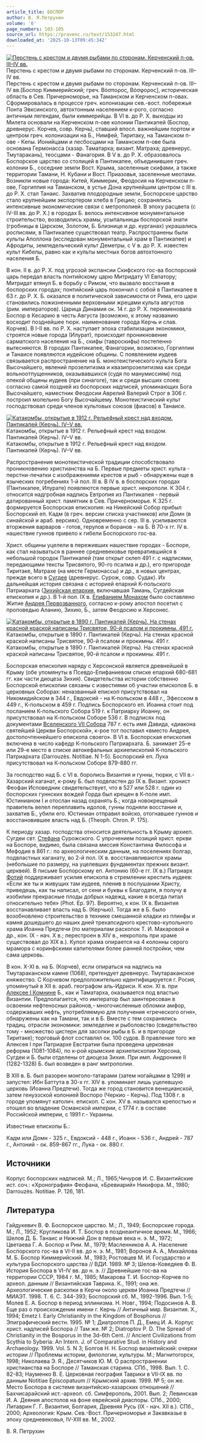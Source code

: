 ```yaml
---
article_title: БОСПОР
author: В. Я.Петрухин
volume: '6'
page_numbers: 103-105
source_url: https://pravenc.ru/text/153247.html
downloaded_at: '2025-10-13T09:45:34Z'
---
```


[![Перстень с крестом и двумя рыбами по сторонам. Керченский п-ов. III–IV вв.](https://pravenc.ru/data/945/459/1234/i200.jpg "Кликните для увеличения картинки")](https://pravenc.ru/data/945/459/1234/i400.jpg)Перстень с крестом и двумя рыбами по сторонам. Керченский п-ов. III–IV вв.  
Перстень с крестом и двумя рыбами по сторонам. Керченский п-ов. III–IV вв.[Боспор Киммерийский; греч. Βόσπορος, Βόσφορος], историческая область в Сев. Причерноморье, на Таманском и Керченском п-овах. Сформировалась в процессе греч. колонизации сев.-вост. побережья Понта Эвксинского, автохтонным населением к-рого, согласно античным легендам, были киммерийцы. В VI в. до Р. Х. выходцы из Милета основали на Керченском п-ове колонии Пантикапей (Боспор, древнерус. Корчев, совр. Керчь), ставший впосл. важнейшим портом и центром греч. колонизации на Б., Нимфей, Тиритаку, на Таманском п-ове - Кепы. Ионийцами и лесбосцами на Таманском п-ове была основана Гермонасса (хазар. Таматарха; визант. Матраха; древнерус. Тмутаракань), теосцами - Фанагория. В V в. до Р. Х. образовалось Боспорское царство со столицей в Пантикапее, объединившее греч. колонии Б., соседние земли Вост. Крыма, заселенные скифами, а также территории Тамани, Н. Кубани и Вост. Приазовья, заселенные меотами. Возникли новые города: Китей, Киммерик, Феодосия на Керченском п-ове, Горгиппия на Таманском, в устье Дона крупнейшим центром с III в. до Р. Х. стал Танаис. Захватив плодородные земли, Боспорское царство стало крупнейшим экспортером хлеба в Грецию; сохранялись интенсивные экономические связи с метрополией. В эпоху расцвета (с IV-III вв. до Р. Х.) в городах Б. велось интенсивное монументальное строительство, возводились храмы, усыпальницы боспорской знати (гробницы в Царском, Золотом, Б. Близнице и др. курганах) украшались росписями, в Пантикапее существовал театр. Распространены были культы Аполлона (исследован монументальный храм в Пантикапее) и Афродиты, земледельческий культ Деметры, с V в. до Р. Х. известен культ Кибелы, равно как и культы местных богов автохтонного населения Б.

В кон. II в. до Р. Х. под угрозой экспансии Скифского гос-ва боспорский царь передал власть понтийскому царю Митридату VI Евпатору; Митридат втянул Б. в борьбу с Римом, что вызвало восстания в боспорских городах; понтийский царь покончил с собой в Пантикапее в 63 г. до Р. Х. Б. оказался в политической зависимости от Рима, его цари становились пожизненными верховными жрецами культа августов (рим. императоров). Царица Динамия ок. 14 г. до Р. Х. переименовала Боспор в Кесарию в честь Августа (возможно, к этому названию восходит позднейшее тюрк. наименование города Керчь и слав. Корчев). В I-II вв. по Р. Х. наступает эпоха стабилизации экономики, строятся новые города (Илурат), происходит проникновение сарматского населения на Б., скифы (тавроскифы) постепенно вытесняются. В городах Пантикапее, Фанагории, возможно, Горгиппии и Танаисе появляются иудейские общины. С появлением иудеев связывается распространение на Б. монотеистического культа Бога Высочайшего, явлений прозелитизма и квазипрозелитизма как среди вольноотпущенников, оказывавшихся (судя по манумиссиям) под опекой общины иудеев (при синагоге), так и среди высших слоев: согласно самой поздней из боспорских надписей, упоминающих Бога Высочайшего, наместник Феодосии Аврелий Валерий Строг в 306 г. построил молельню Богу Высочайшему. Монотеистический культ господствовал среди членов культовых союзов (фиасов) в Танаисе.

[![Катакомбы, открытые в 1912 г. Рельефный крест над входом. Пантикапей (Керчь). IV–V вв.](https://pravenc.ru/data/380/461/1234/i200.jpg "Кликните для увеличения картинки")](https://pravenc.ru/data/380/461/1234/i400.jpg)Катакомбы, открытые в 1912 г. Рельефный крест над входом. Пантикапей (Керчь). IV–V вв.  
Катакомбы, открытые в 1912 г. Рельефный крест над входом. Пантикапей (Керчь). IV–V вв.

Распространение монотеистической традиции способствовало проникновению христианства на Б. Первые предметы христ. культа - перстни-печатки с изображениями крестов и рыб - обнаружены еще в языческих погребениях 1-й пол. III в. В IV в. в боспорских городах (Пантикапее, Илурате) появляются первые христ. некрополи. К 304 г. относится надгробная надпись Евтропия из Пантикапея - первый датированный христ. памятник в Сев. Причерноморье. К 325 г. формируется Боспорская епископия: на Никейский Собор прибыл Боспорский еп. Кадм (в греч. версии списка участников) или Домн (в синайской и араб. версиях). Одновременно с сер. III в. усиливаются вторжения варваров - готов, герулов и боранов - на Б. В 70-х гг. IV в. нашествие гуннов привело к гибели Боспорского гос-ва.

Христ. общины уцелели в переживших нашествие городах - Боспоре, как стал называться в раннее средневековье превратившийся в небольшой городок Пантикапей (там открыт склеп 491 г. с надписями, передающими тексты Трисвятого, 90-го псалма и др.), его пригороде Тиритаке, Матрахе (на месте Гермонассы) и др., в новых центрах, прежде всего в [Сугдее](https://pravenc.ru/text/Сугдее.html) (древнерус. Сурож, совр. Судак). Их дальнейшая история связана с историей епархий К-польского Патриархата ([Зихийская епархия](<https://pravenc.ru/text/Зихийская епархия.html>), включавшая Тамань, Сугдейская епископия и др.). В 1-й пол. IX в. [Епифанием Монахом](<https://pravenc.ru/text/Епифанием Монахом.html>) было составлено Житие [Андрея Первозванного](<https://pravenc.ru/text/Андрея Первозванного.html>), согласно к-рому апостол посетил с проповедью Аланию, Зихию, Б., затем Феодосию и Херсонес.

[![Катакомбы, открытые в 1890 г. Пантикапей (Керчь). На стенах красной краской написаны Трисвятое, 90-й псалом и прокимны. 491 г.](https://pravenc.ru/data/346/461/1234/i200.jpg "Кликните для увеличения картинки")](https://pravenc.ru/data/346/461/1234/i400.jpg)Катакомбы, открытые в 1890 г. Пантикапей (Керчь). На стенах красной краской написаны Трисвятое, 90-й псалом и прокимны. 491 г.  
Катакомбы, открытые в 1890 г. Пантикапей (Керчь). На стенах красной краской написаны Трисвятое, 90-й псалом и прокимны. 491 г.

Боспорская епископия наряду с Херсонской является древнейшей в Крыму (обе упомянуты в Псевдо-Епифаниевом списке епархий 680-681 гг. как части диоцеза Зихия). Свидетельства истории собственно Боспорской епископии связаны с известиями об участии епископов Б. в церковных Соборах: неназванный епископ присутствовал на Никомидийском в 344 г., Евдоксий - на К-польском в 448 г., Эфесском в 449 г., К-польском в 459 г. Подпись Боспорского еп. Иоанна стоит под посланием К-польского Собора 519 г. к Патриарху Иоанну, он присутствовал на К-польском Соборе 536 г. В подписях под документами [Вселенского VII Собора](<https://pravenc.ru/text/Вселенского VII Собора.html>) 787 г. есть имя Давида, «диакона святейшей Церкви Боспорской», к-рое тот поставил «вместо Андрея, достопочтеннейшего епископа своего». В VI в. Боспорская епископия включена в число кафедр К-польского Патриархата. Б. занимает 25-е или 29-е место в списке автокефальных архиепископий К-польского Патриархата (Darrouzès. Notitiae. N 1-5). Боспорский еп. Лука присутствовал на К-польском Соборе 879-880 гг.

За господство над Б. с VI в. боролись Византия и гунны, тюрки, с VII в.- Хазарский каганат, к-рому Б. был подвластен до IX в. Визант. хронист Феофан Исповедник свидетельствует, что в 527 или 528 г. один из боспорских гуннских вождей Горда был крещен в К-поле имп. Юстинианом I и отослан назад охранять Б.; когда новокрещеный правитель велел переплавить идолов, гунны подняли восстание и, захватив Б., убили его. Юстиниан отправил войско, отогнавшее гуннов и восстановившее власть над Б. (Theoph. Chron. P. 175).

К периоду хазар. господства относится деятельность в Крыму архиеп. Сугдеи свт. [Стефана](https://pravenc.ru/text/Стефан.html) Сурожского. С упрочением позиций христ. еркви на Боспоре, видимо, была связана миссия Константина Философа и Мефодия в 861 г.: по археологическим данным, на поселениях болгар, подвластных каганату, во 2-й пол. IX в. восстанавливаются храмы (небольшие по размеру, на уцелевших фундаментах прежних визант. церквей). В письме Боспорскому еп. Антонию (60-е гг. IX в.) Патриарх [Фотий](https://pravenc.ru/text/Фотий.html) поддерживает усилия епископа в стремлении крестить иудеев: «Если же ты и живущих там иудеев, пленив в послушании Христу, приведешь, как ты написал, от сени и буквы к Благодати, я получу в изобилии прекрасные плоды добрых надежд, какие я всегда питал относительно тебя» (Phot. Ep. 97). Вероятно, к кон. IX в. Византия восстанавливает власть над Б. (Керчью). Тогда же в Б. было возобновлено строительство в технике смешанной кладки из плинфы и камня дошедшего до наших дней трехапсидного крестово-купольного храма Иоанна Предтечи (по материалам раскопок Т. И. Макаровой и др., кон. IX - 
нач. X в.;
перестроен в XIV в., некрополь при храме существовал до XIX в.). Купол храма опирается на 4 колонны серого мрамора с коринфскими капителями более ранней постройки, чем сама церковь.

В кон. X-XI в. на Б. (Корчев), если опираться на надпись на Тмутараканском камне (1068), претендует древнерус. Тмутараканское княжество. С Корчевом предположительно идентифицируется г. Росия, упомянутый в XII в. араб. географом аль-Идриси. К кон. XI в. при [Алексее I Комнине](<https://pravenc.ru/text/Алексее I Комнине.html>) Б., как и Таматарха, оказывается под властью Византии. Предполагается, что император был заинтересован в освоении нефтеносных районов,- многочисленные обломки амфор, содержавших нефть, употребляемую для получения «греческого огня», обнаружены как на Тамани, так и в Б. Вместе с тем сохранялись традиц. отрасли экономики: земледелие и рыболовство (свидетельство тому - множество цистерн для засолки рыбы в Б. и в пригороде Тиритаке); торговый флот составлял ок. 100 судов. В правление того же Алексея I при Патриархе Евстратии была проведена церковная реформа (1081-1084), по к-рой крымские архиепископии Херсона, Сугдеи и Б. были отделены от диоцеза Зихия. При имп. Андронике II (1282-1328) Б. был возведен в ранг митрополии.

В XIII в. Б. был разорен монголо-татарами (затем ногайцами в 1299) и запустел: Ибн Баттута в 30-х гг. XIV в. упоминает лишь уцелевшую церковь (Иоанна Предтечи). Тогда же город становится венецианской, затем генуэзской колонией Воспоро (Черкио - Керчь). Под 1308 г. в городе упомянут католич. епископ. С кон. XV в. назывался крепостью и отошел во владение Османской империи, с 1774 г. в составе Российской империи, с 1991 г.- Украины.

Известные епископы Б.:

Кадм или Домн - 325 г., Евдоксий - 448 г., Иоанн - 536 г., Андрей - 787 г., Антоний - ок. 859-867 гг., Лука - ок. 880 г.

## Источники

Корпус боспорских надписей. М.; Л., 1965;Чичуров И. С. Византийские ист. соч.: «Хронография» Феофана, «Бревиарий» Никифора. М., 1980; Darrouzès. Notitiae. P. 126, 181.

## Литература

Гайдукевич В. Ф. Боспорское царство. М.; Л., 1949; Боспорские города. М.; Л., 1952; Кругликова И. Т. Боспор в позднеантичное время. М., 1966; Шелов Д. Б. Танаис и Нижний Дон в первые века н. э. М., 1972; Цветаева Г. А. Боспор и Рим. М., 1979; Масленников А. А. Население Боспорского гос-ва в VI-II вв. до н. э. М., 1981; Воронов А. А., Михайлова М. Б. Боспор Киммерийский. М., 1983; Ростовцев М. И. Государство и культура Боспорского царства // ВДИ. 1989. № 3; Шелов-Коведяев Ф. В. История Боспора в VI-IV вв. до н. э. // Древнейшие гос-ва на территории СССР, 1984 г. М., 1985; Макарова Т. И. Боспор-Корчев по археол. данным // Византийская Таврика. К., 1991; она же. Археологические раскопки в Керчи около церкви Иоанна Предтечи // МИАЭТ. 1998. Т. 6. 
С. 344-393; Боспорский сб. М., 1992-1996. Вып. 1-5; Молев Е. А. Боспор в период эллинизма. Н. Новг., 1994; Подосинов А. В. Еще раз о происхождении имени г. Керчь // Античный мир. Византия. Х., 1994; Emetz I. Early Christianity in the Kingdom of Bosphorus // Эпиграфический вестн. 1995. № 1; Диатроптов П. Д., Емец И. А. Корпус христ. надписей Боспора // Там же. № 2; Diatroptov P. D. The Spread of Christianity in the Bosporus in the 3d-6th Cent. // Ancient Civilizations from Scythia to Syberia: An Intern. J. of Comparative Stud. in History and Archaeology. 1999. Vol. 5. N 3; Болгов Н. Н. Боспор византийский: очерки истории // Проблемы истории, филологии, культуры. М.; Магнитогорск, 1998; Николаева Э. Я., Десятчиков Ю. М. О распространении христианства на Боспоре // Таманская старина. СПб., 1998. Вып. 1. С. 82-83; Науменко В. Е. Церковная география Таврики в VII-IX вв. по данным Notitiae Episcopatuum // Крымский архив. 1999. № 5; он же. Место Боспора в системе византийско-хазарских отношений // Бахчисарайский ист.-археол. сб. Симферополь, 2001. Вып. 2; Левинская И. А. Деяния апостолов на фоне еврейской диаспоры. СПб., 2000; Литаврин Г. Г. Византия, Болгария, Древняя Русь (IX - нач. XII в.). СПб., 2000; Археология: Крым. Сев.-Вост. Причерноморье и Закавказье в эпоху средневековья, IV-XIII 
вв. 
М., 2002.

В. Я.  Петрухин
